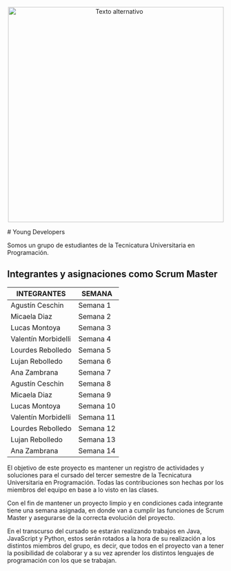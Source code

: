 
<p align="center">
  <img src="https://i.postimg.cc/gjyVc89P/Youngd.png)](https://postimg.cc/ZvRBV9Kf" alt="Texto alternativo" width="500" height="500">
</p>
# Young Developers

Somos un grupo de estudiantes de la Tecnicatura Universitaria en Programación.

## Integrantes y asignaciones como Scrum Master
| INTEGRANTES | SEMANA |
| ------------ | ------------ |
| Agustín Ceschin  | Semana 1  |
|  Micaela Diaz | Semana 2  |
| Lucas Montoya  |  Semana 3 |
|  Valentín Morbidelli | Semana 4  |
|  Lourdes Rebolledo | Semana 5  |
|  Lujan Rebolledo |  Semana 6 |
| Ana Zambrana  | Semana 7  |
|  Agustín Ceschin | Semana 8  |
| Micaela Diaz  |  Semana 9 |
| Lucas Montoya  |  Semana 10 |
|  Valentín Morbidelli  | Semana 11 |
|  Lourdes Rebolledo |  Semana 12 |
|  Lujan Rebolledo |  Semana 13 |
|  Ana Zambrana | Semana 14  |


El objetivo de este proyecto es mantener un registro de actividades y soluciones para el cursado del tercer semestre de la Tecnicatura Universitaria en Programación. Todas las contribuciones son hechas por los miembros del equipo en base a lo visto en las clases.

Con el fin de mantener un proyecto limpio y en condiciones cada integrante tiene una semana asignada, en donde van a cumplir las funciones de Scrum Master y asegurarse de la correcta evolución del proyecto.

En el transcurso del cursado se estarán realizando trabajos en Java, JavaScript y Python, estos serán rotados a la hora de su realización a los distintos miembros del grupo, es decir, que todos en el proyecto van a tener la posibilidad de colaborar y a su vez aprender los distintos lenguajes de programación con los que se trabajan.
